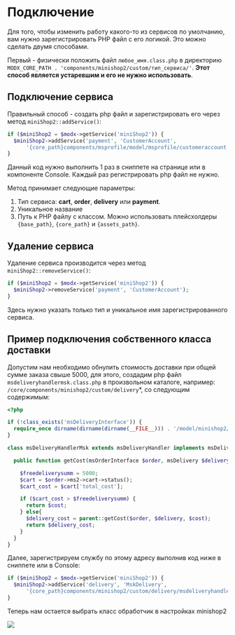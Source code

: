 # Подключение

Для того, чтобы изменить работу какого-то из сервисов по умолчанию, вам нужно зарегистрировать PHP файл с его логикой.
Это можно сделать двумя способами.

Первый - физически положить файл `любое_имя.class.php` в директорию `MODX_CORE_PATH . 'components/minishop2/custom/тип_сервиса/'`.
**Этот способ является устаревшим и его не нужно использовать**.

## Подключение сервиса

Правильный способ - создать php файл и зарегистрировать его через метод `miniShop2::addService()`:

```php
if ($miniShop2 = $modx->getService('miniShop2')) {
  $miniShop2->addService('payment', 'CustomerAccount',
      '{core_path}components/msprofile/model/msprofile/customeraccount.class.php');
}
```

Данный код нужно выполнить 1 раз в сниппете на странице или в компоненте Console. Каждый раз регистрировать php файл не нужно.

Метод принимает следующие параметры:

1. Тип сервиса: **cart**, **order**, **delivery** или **payment**.
2. Уникальное название
3. Путь к PHP файлу с классом. Можно использовать плейсхолдеры `{base_path}`, `{core_path}` и `{assets_path}`.

## Удаление сервиса

Удаление сервиса производится через метод `miniShop2::removeService()`:

```php
if ($miniShop2 = $modx->getService('miniShop2')) {
  $miniShop2->removeService('payment', 'CustomerAccount');
}
```

Здесь нужно указать только тип и уникальное имя зарегистрированного сервиса.

## Пример подключения собственного класса доставки

Допустим нам необходимо обнулить стоимость доставки при общей сумме заказа свыше 5000, для этого, создадим php файл `msdeliveryhandlermsk.class.php` в произвольном каталоге, например: `/core/components/minishop2/custom/delivery`*, со следующим содержимым:

``` php
<?php

if (!class_exists('msDeliveryInterface')) {
  require_once dirname(dirname(dirname(__FILE__))) . '/model/minishop2/msdeliveryhandler.class.php';
}

class msDeliveryHandlerMsk extends msDeliveryHandler implements msDeliveryInterface {

  public function getCost(msOrderInterface $order, msDelivery $delivery, $cost = 0) {

    $freedeliverysumm = 5000;
    $cart = $order->ms2->cart->status();
    $cart_cost = $cart['total_cost'];

    if ($cart_cost > $freedeliverysumm) {
      return $cost;
    } else{
      $delivery_cost = parent::getCost($order, $delivery, $cost);
      return $delivery_cost;
    }
  }
}
```

Далее, зарегистрируем службу по этому адресу выполнив код ниже в сниппете или в Console:

```php
if ($miniShop2 = $modx->getService('miniShop2')) {
  $miniShop2->addService('delivery', 'MskDelivery',
      '{core_path}components/minishop2/custom/delivery/msdeliveryhandlermsk.class.php');
}
```

Теперь нам остается выбрать класс обработчик в настройках minishop2

[![](https://file.modx.pro/files/5/a/d/5ad467e41a21922d0ab6bbf7e41e1627s.jpg)](https://file.modx.pro/files/5/a/d/5ad467e41a21922d0ab6bbf7e41e1627.png)
